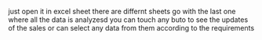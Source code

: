 just open it in excel sheet 
there are differnt sheets 
go with the last one where all the data is analyzesd 
you can touch any buto to see the updates of the sales 
or can select any data from them according to the requirements 

